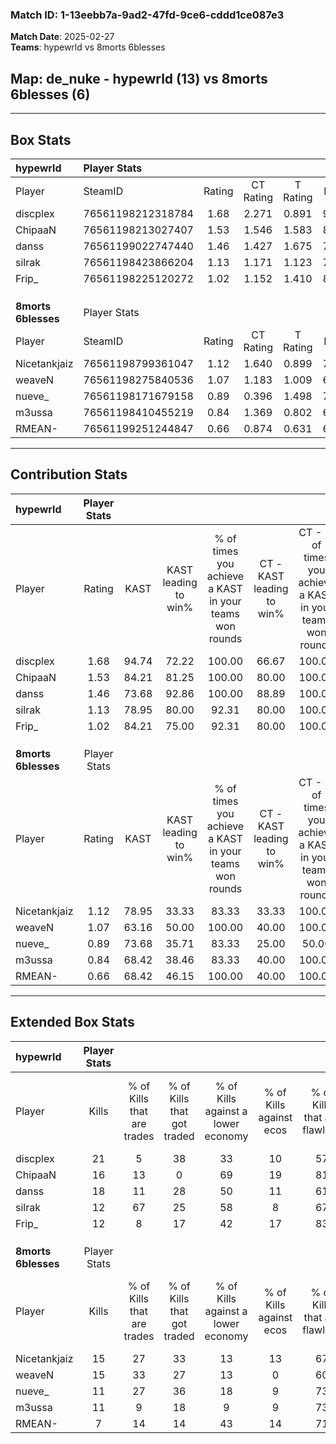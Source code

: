 ### Match ID: 1-13eebb7a-9ad2-47fd-9ce6-cddd1ce087e3  
**Match Date**: 2025-02-27  
**Teams**: hypewrld vs 8morts 6blesses  

## **Map**: de_nuke - hypewrld (13) vs 8morts 6blesses (6)  
---  

## Box Stats  

| **hypewrld**        | Player Stats      |        |           |          |       |       |       |         |        |      |     |
| :- | :- | :-: | :-: | :-: | :-: | :-: | :-: | :-: | :-: | :-: | :-: |
| Player              | SteamID           | Rating | CT Rating | T Rating | KAST  |  ADR  | Kills | Assists | Deaths | K/D  | HS% |
| discplex            | 76561198212318784 |  1.68  |   2.271   |  0.891   | 94.74 | 106.3 |  21   |    4    |   14   | 1.50 | 66  |
| ChipaaN             | 76561198213027407 |  1.53  |   1.546   |  1.583   | 84.21 | 84.2  |  16   |    5    |   6    | 2.67 | 31  |
| danss               | 76561199022747440 |  1.46  |   1.427   |  1.675   | 73.68 | 110.8 |  18   |    5    |   12   | 1.50 | 72  |
| silrak              | 76561198423866204 |  1.13  |   1.171   |  1.123   | 78.95 | 62.9  |  12   |    4    |   10   | 1.20 | 41  |
| Frip_               | 76561198225120272 |  1.02  |   1.152   |  1.410   | 84.21 | 76.8  |  12   |    6    |   17   | 0.71 | 58  |
|                     |                   |        |           |          |       |       |       |         |        |      |     |
|                     |                   |        |           |          |       |       |       |         |        |      |     |
|                     |                   |        |           |          |       |       |       |         |        |      |     |
| **8morts 6blesses** | Player Stats      |        |           |          |       |       |       |         |        |      |     |
| Player              | SteamID           | Rating | CT Rating | T Rating | KAST  |  ADR  | Kills | Assists | Deaths | K/D  | HS% |
| Nicetankjaiz        | 76561198799361047 |  1.12  |   1.640   |  0.899   | 78.95 | 66.4  |  15   |    6    |   16   | 0.94 | 40  |
| weaveN              | 76561198275840536 |  1.07  |   1.183   |  1.009   | 63.16 | 67.4  |  15   |    3    |   13   | 1.15 | 46  |
| nueve_              | 76561198171679158 |  0.89  |   0.396   |  1.498   | 73.68 | 78.3  |  11   |    4    |   17   | 0.65 | 72  |
| m3ussa              | 76561198410455219 |  0.84  |   1.369   |  0.802   | 68.42 | 72.5  |  11   |    5    |   17   | 0.65 | 63  |
| RMEAN-              | 76561199251244847 |  0.66  |   0.874   |  0.631   | 68.42 | 61.7  |   7   |    7    |   16   | 0.44 | 57  |
---  

## Contribution Stats  

| **hypewrld**        | Player Stats |       |                      |                                                        |                           |                                                             |                          |                                                            |
| :- | :-: | :-: | :-: | :-: | :-: | :-: | :-: | :-: |
| Player              |    Rating    | KAST  | KAST leading to win% | % of times you achieve a KAST in your teams won rounds | CT - KAST leading to win% | CT - % of times you achieve a KAST in your teams won rounds | T - KAST leading to win% | T - % of times you achieve a KAST in your teams won rounds |
| discplex            |     1.68     | 94.74 |        72.22         |                         100.00                         |           66.67           |                           100.00                            |          83.33           |                           100.00                           |
| ChipaaN             |     1.53     | 84.21 |        81.25         |                         100.00                         |           80.00           |                           100.00                            |          83.33           |                           100.00                           |
| danss               |     1.46     | 73.68 |        92.86         |                         100.00                         |           88.89           |                           100.00                            |          100.00          |                           100.00                           |
| silrak              |     1.13     | 78.95 |        80.00         |                         92.31                          |           80.00           |                           100.00                            |          80.00           |                           80.00                            |
| Frip_               |     1.02     | 84.21 |        75.00         |                         92.31                          |           80.00           |                           100.00                            |          66.67           |                           80.00                            |
|                     |              |       |                      |                                                        |                           |                                                             |                          |                                                            |
|                     |              |       |                      |                                                        |                           |                                                             |                          |                                                            |
|                     |              |       |                      |                                                        |                           |                                                             |                          |                                                            |
| **8morts 6blesses** | Player Stats |       |                      |                                                        |                           |                                                             |                          |                                                            |
| Player              |    Rating    | KAST  | KAST leading to win% | % of times you achieve a KAST in your teams won rounds | CT - KAST leading to win% | CT - % of times you achieve a KAST in your teams won rounds | T - KAST leading to win% | T - % of times you achieve a KAST in your teams won rounds |
| Nicetankjaiz        |     1.12     | 78.95 |        33.33         |                         83.33                          |           33.33           |                           100.00                            |          33.33           |                           75.00                            |
| weaveN              |     1.07     | 63.16 |        50.00         |                         100.00                         |           40.00           |                           100.00                            |          57.14           |                           100.00                           |
| nueve_              |     0.89     | 73.68 |        35.71         |                         83.33                          |           25.00           |                            50.00                            |          40.00           |                           100.00                           |
| m3ussa              |     0.84     | 68.42 |        38.46         |                         83.33                          |           40.00           |                           100.00                            |          37.50           |                           75.00                            |
| RMEAN-              |     0.66     | 68.42 |        46.15         |                         100.00                         |           40.00           |                           100.00                            |          50.00           |                           100.00                           |
---  

## Extended Box Stats  

| **hypewrld**        | Player Stats |                            |                            |                                    |                         |                              |                                 |        |                             |                                     |                          |                               |                            |
| :- | :-: | :-: | :-: | :-: | :-: | :-: | :-: | :-: | :-: | :-: | :-: | :-: | :-: |
| Player              |    Kills     | % of Kills that are trades | % of Kills that got traded | % of Kills against a lower economy | % of Kills against ecos | % of Kills that are flawless | % of Kills that are close duels | Deaths | % of Deaths that get traded | % of Deaths against a lower economy | % of Deaths against ecos | % of Deaths that are flawless | % of Deaths that are close |
| discplex            |      21      |             5              |             38             |                 33                 |           10            |              57              |               14                |   14   |             21              |                 36                  |            7             |              71               |             0              |
| ChipaaN             |      16      |             13             |             0              |                 69                 |           19            |              81              |               13                |   6    |             33              |                 17                  |            0             |              100              |             0              |
| danss               |      18      |             11             |             28             |                 50                 |           11            |              61              |               11                |   12   |             17              |                 50                  |            8             |              67               |             8              |
| silrak              |      12      |             67             |             25             |                 58                 |            8            |              67              |                8                |   10   |             10              |                 50                  |            20            |              70               |             0              |
| Frip_               |      12      |             8              |             17             |                 42                 |           17            |              83              |                0                |   17   |             47              |                 41                  |            12            |              59               |             0              |
|                     |              |                            |                            |                                    |                         |                              |                                 |        |                             |                                     |                          |                               |                            |
|                     |              |                            |                            |                                    |                         |                              |                                 |        |                             |                                     |                          |                               |                            |
|                     |              |                            |                            |                                    |                         |                              |                                 |        |                             |                                     |                          |                               |                            |
| **8morts 6blesses** | Player Stats |                            |                            |                                    |                         |                              |                                 |        |                             |                                     |                          |                               |                            |
| Player              |    Kills     | % of Kills that are trades | % of Kills that got traded | % of Kills against a lower economy | % of Kills against ecos | % of Kills that are flawless | % of Kills that are close duels | Deaths | % of Deaths that get traded | % of Deaths against a lower economy | % of Deaths against ecos | % of Deaths that are flawless | % of Deaths that are close |
| Nicetankjaiz        |      15      |             27             |             33             |                 13                 |           13            |              67              |                7                |   16   |             13              |                  6                  |            0             |              75               |             6              |
| weaveN              |      15      |             33             |             27             |                 13                 |            0            |              60              |                0                |   13   |              0              |                  0                  |            0             |              77               |             15             |
| nueve_              |      11      |             27             |             36             |                 18                 |            9            |              73              |                0                |   17   |             41              |                 12                  |            6             |              59               |             12             |
| m3ussa              |      11      |             9              |             18             |                 9                  |            9            |              73              |                0                |   17   |             35              |                 12                  |            6             |              65               |             12             |
| RMEAN-              |      7       |             14             |             14             |                 43                 |           14            |              71              |                0                |   16   |             19              |                  6                  |            0             |              75               |             6              |

